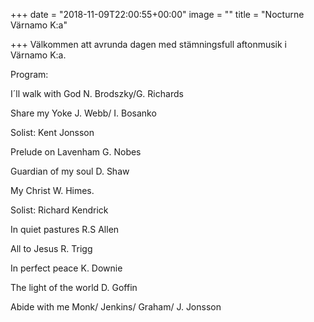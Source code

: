 +++
date = "2018-11-09T22:00:55+00:00"
image = ""
title = "Nocturne Värnamo K:a"

+++
Välkommen att avrunda dagen med stämningsfull aftonmusik i Värnamo K:a.

Program:

I´ll walk with God​ N. Brodszky/G. Richards

Share my Yoke​ J. Webb/ I. Bosanko

Solist: Kent Jonsson

Prelude on Lavenham​ G. Nobes

Guardian of my soul ​D. Shaw

My Christ​​ W. Himes.

Solist: Richard Kendrick​

In quiet pastures​ R.S Allen

All to Jesus​​ R. Trigg

In perfect peace​ K. Downie

The light of the world​ D. Goffin

Abide with me​ Monk/ Jenkins/ Graham/ J. Jonsson